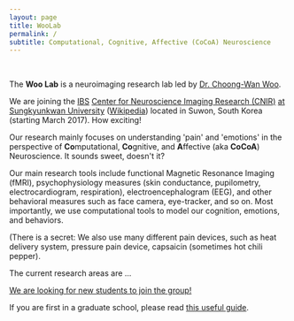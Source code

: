 ```yaml
---
layout: page
title: WooLab
permalink: /
subtitle: Computational, Cognitive, Affective (CoCoA) Neuroscience
---
```

&nbsp;

The **Woo Lab** is a neuroimaging research lab led by 
<a href="http://wanirepo.github.io">Dr. Choong-Wan Woo</a>.  

We are joining the <a href="https://www.ibs.re.kr">IBS</a> <a href="http://cnir.ibs.re.kr/html/cnir_en/">Center for Neuroscience Imaging Research (CNIR)</a> <a href="http://www.skku.edu/eng_home/index.jsp">at Sungkyunkwan University</a> (<a href="https://en.wikipedia.org/wiki/Sungkyunkwan_University">Wikipedia</a>) located in Suwon, South Korea (starting March 2017). How exciting!

Our research mainly focuses on understanding 'pain' and 'emotions' in the perspective of **Co**mputational, **Co**gnitive, and **A**ffective (aka **CoCoA**) Neuroscience. It sounds sweet, doesn't it?

Our main research tools include functional Magnetic Resonance Imaging (fMRI), psychophysiology measures (skin conductance, pupilometry, electrocardiogram, respiration), electroencephalogram (EEG), and other behavioral measures such as face camera, eye-tracker, and so on. Most importantly, we use computational tools to model our cognition, emotions, and behaviors.  


(There is a secret: We also use many different pain devices, such as heat delivery system, pressure pain device, capsaicin (sometimes hot chili pepper). 



The current research areas are ...

[We are looking for new students to join the group!](position)

If you are first in a graduate school, please read [this useful guide](/resources/beginning-students).
